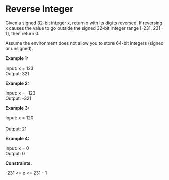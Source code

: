 # Reverse Integer

Given a signed 32-bit integer x, return x with its digits reversed. If reversing x causes the value to go outside the signed 32-bit integer range [-231, 231 - 1], then return 0.

Assume the environment does not allow you to store 64-bit integers (signed or unsigned).

**Example 1:**

Input: x = 123<br>
Output: 321<br>

**Example 2:**

Input: x = -123<br>
Output: -321<br>

**Example 3:**

Input: x = 120<br><br>
Output: 21<br>

**Example 4:**

Input: x = 0<br>
Output: 0<br>
 
**Constraints:**

-231 <= x <= 231 - 1
